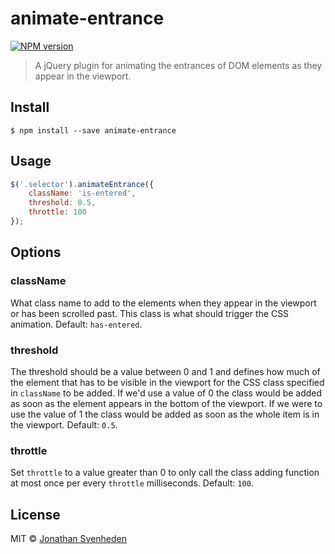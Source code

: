 # animate-entrance

[![NPM version][npm-image]][npm-url]

> A jQuery plugin for animating the entrances of DOM elements as they appear in the viewport.


## Install

```
$ npm install --save animate-entrance
```


## Usage

```js
$('.selector').animateEntrance({
    className: 'is-entered',
    threshold: 0.5,
    throttle: 100
});
```


## Options

### className
What class name to add to the elements when they appear in the viewport or has been scrolled past. This class is what should trigger the CSS animation. Default: `has-entered`.

### threshold
The threshold should be a value between 0 and 1 and defines how much of the element that has to be visible in the viewport for the CSS class specified in `className` to be added. If we'd use a value of 0 the class would be added as soon as the element appears in the bottom of the viewport. If we were to use the value of 1 the class would be added as soon as the whole item is in the viewport. Default: `0.5`.

### throttle
Set `throttle` to a value greater than 0 to only call the class adding function at most once per every `throttle` milliseconds. Default: `100`.


## License

MIT © [Jonathan Svenheden](https://github.com/svenheden)

[npm-url]: https://npmjs.org/package/animate-entrance
[npm-image]: https://badge.fury.io/js/animate-entrance.svg